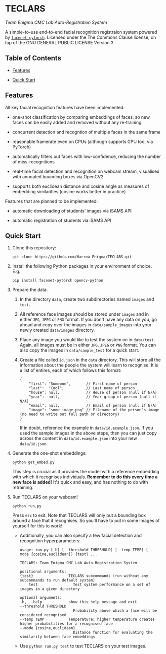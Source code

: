 # TECLARS
*Team Enigma CMC Lab Auto-Registration System*

A simple-to-use end-to-end facial recognition registraion system powered by [`facenet-pytorch`](https://github.com/timesler/facenet-pytorch). Licensed under the The Commons Clause license, on top of the GNU GENERAL PUBLIC LICENSE Version 3.

## Table of Contents

* [Features](#features)

* [Quick Start](#quick-start)

## Features

All key facial recognition features have been implemented:

* one-shot classification by comparing embeddings of faces, so new faces can be easily added and removed without any re-training

* concurrent detection and recogntion of multiple faces in the same frame

* reasonable framerate even on CPUs (although supports GPU too, via PyTorch)

* automatically filters out faces with low-confidence, reducing the number of miss-recognitions

* real-time facial detection and recognition on webcam stream, visualised with annoated bounding boxes via OpenCV2

* supports both euclidean distance and cosine angle as measures of embedding similarities (cosine works better in practice)

Features that are planned to be implemented:

* automatic downloading of students' images via iSAMS API

* automatic registration of students via iSAMS API

## Quick Start

1. Clone this repository:
    ```shell
    git clone https://github.com/Harrow-Enigma/TECLARS.git
    ```

2. Install the following Python packages in your environment of choice. E.g.
    ```shell
    pip install facenet-pytorch opencv-python
    ```

3. Prepare the data.

    1. In the directory `data`, create two subdirectories named `images` and `test`.

    2. All reference face images should be stored under `images` and in either `JPG`, `JPEG` or `PNG` format. If you don't have any data on you, go ahead and copy over the images in `data/sample_images` into your newly created `data/images` directory.

    3. Place any image you would like to test the system on in `data/test`. Again, all images must be in either `JPG`, `JPEG` or `PNG` format. You can also copy the images in `data/sample_test` for a quick start.

    4. Create a file called `id.json` in the `data` directory. This will store all the information about the people the system will learn to recognise. It is a list of entires, each of which follows this format:
        ```json5
        {
            "first": "Someone",       // First name of person
            "last":  "Cool",          // Last name of person
            "house": null,            // House of person (null if N/A)
            "year":  null,            // Year group of person (null if N/A)
            "email": null,            // Email of person (null if N/A)
            "image": "some_image.png" // Filename of the person's image (no need to write out full path or directory)
        }
        ```
        If in doubt, reference the example in `data/id.example.json`. If you used the sample images in the above steps, then you can just copy across the content in `data/id.example.json` into your new `data/id.json`.

4. Generate the one-shot embeddings:
    ```shell
    python get_embed.py
    ```
    This step is crucial as it provides the model with a reference embedding with which it recognises individuals. **Remember to do this every time a new face is added!** It's quick and easy, and has nothing to do with retraining.

5. Run TECLARS on your webcam!
    ```shell
    python run.py
    ```
    Press `esc` to exit. Note that TECLARS will only put a bounding box around a face that it recognises. So you'll have to put in some images of yourself for this to work!

    * Additionally, you can also specify a few facial detection and recognition hyperparameters:

        ```
        usage: run.py [-h] [--threshold THRESHOLD] [--temp TEMP] [--mode {cosine,euclidean}] {test} ...

        TECLARS: Team Enigma CMC Lab Auto-Registration System

        positional arguments:
        {test}                TECLARS subcommands (run without any subcommands to run default system)
            test                Test system performance on a set of images in a given directory

        optional arguments:
        -h, --help            show this help message and exit
        --threshold THRESHOLD
                                Probability above which a face will be considered recognised
        --temp TEMP           Temperature: higher temperature creates higher probabilities for a recognised face
        --mode {cosine,euclidean}
                                Distance function for evaluating the similarity between face embeddings
        ```

    * Use `python run.py test` to test TECLARS on your test images.
